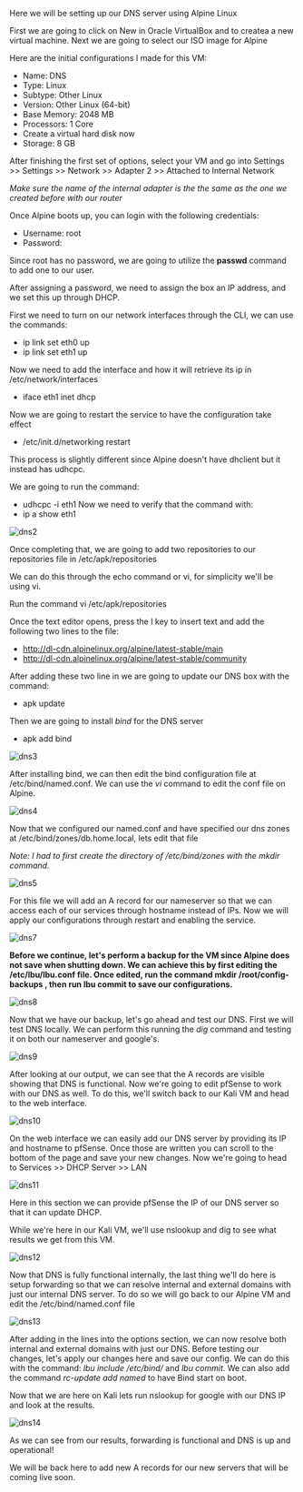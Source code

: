 Here we will be setting up our DNS server using Alpine Linux

First we are going to click on New in Oracle VirtualBox and to createa a new virtual machine.
Next we are going to select our ISO image for Alpine

Here are the initial configurations I made for this VM:
- Name: DNS
- Type: Linux
- Subtype: Other Linux
- Version: Other Linux (64-bit)
- Base Memory: 2048 MB
- Processors: 1 Core
- Create a virtual hard disk now
- Storage: 8 GB

After finishing the first set of options, select your VM and go into 
Settings >> Settings >> Network >> Adapter 2 >> Attached to Internal Network

*Make sure the name of the internal adapter is the the same as the one we created before with our router*

Once Alpine boots up, you can login with the following credentials:
- Username: root
- Password:

Since root has no password, we are going to utilize the **passwd** command to add one to our user.

After assigning a password, we need to assign the box an IP address, and we set this up through DHCP.

First we need to turn on our network interfaces through the CLI, we can use the commands:
- ip link set eth0 up
- ip link set eth1 up

Now we need to add the interface and how it will retrieve its ip in /etc/network/interfaces
- iface eth1 inet dhcp

Now we are going to restart the service to have the configuration take effect
- /etc/init.d/networking restart

This process is slightly different since Alpine doesn't have dhclient but it instead has udhcpc.

We are going to run the command:
- udhcpc -i eth1
Now we need to verify that the command with:
- ip a show eth1

![dns2](https://github.com/user-attachments/assets/7ac5191c-4d93-4602-bb5f-5cd29231e89e)

Once completing that, we are going to add two repositories to our repositories file in /etc/apk/repositories

We can do this through the echo command or vi, for simplicity we'll be using vi.

Run the command vi /etc/apk/repositories

Once the text editor opens, press the I key to insert text and add the following two lines to the file:
- http://dl-cdn.alpinelinux.org/alpine/latest-stable/main
- http://dl-cdn.alpinelinux.org/alpine/latest-stable/community

After adding these two line in we are going to update our DNS box with the command:
- apk update

Then we are going to install *bind* for the DNS server
- apk add bind

![dns3](https://github.com/user-attachments/assets/7e838d57-f265-4f22-8ea0-506754d62a94)

After installing bind, we can then edit the bind configuration file at /etc/bind/named.conf. We can use the *vi* command to edit the conf file on Alpine.

![dns4](https://github.com/user-attachments/assets/407d5eb4-92c5-4db9-ab6b-88490e444c20)

Now that we configured our named.conf and have specified our dns zones at /etc/bind/zones/db.home.local, lets edit that file

*Note: I had to first create the directory of /etc/bind/zones with the mkdir command.*

![dns5](https://github.com/user-attachments/assets/1e95b650-bbe0-434c-b2d9-d16b552d5e62)

For this file we will add an A record for our nameserver so that we can access each of our services through hostname instead of IPs. Now we will apply our configurations through restart and enabling the service.

![dns7](https://github.com/user-attachments/assets/615183a4-6c00-47f5-b6b1-44ccc77bf93c)

**Before we continue, let's perform a backup for the VM since Alpine does not save when shutting down. We can achieve this by first editing the /etc/lbu/lbu.conf file. Once edited, run the command mkdir /root/config-backups , then run lbu commit to save our configurations.**

![dns8](https://github.com/user-attachments/assets/15eadc01-b8bb-4450-a70f-6fd6f2b6905f)

Now that we have our backup, let's go ahead and test our DNS. First we will test DNS locally. We can perform this running the *dig* command and testing it on both our nameserver and google's.

![dns9](https://github.com/user-attachments/assets/508c1601-9587-4e6b-bd26-afc25d9882f3)

After looking at our output, we can see that the A records are visible showing that DNS is functional.
Now we're going to edit pfSense to work with our DNS as well. To do this, we'll switch back to our Kali VM and head to the web interface.

![dns10](https://github.com/user-attachments/assets/3801dca8-f026-4db5-9385-b06c5a95a8b6)

On the web interface we can easily add our DNS server by providing its IP and hostname to pfSense. Once those are written you can scroll to the bottom of the page and save your new changes. Now we're going to head to Services >> DHCP Server >> LAN

![dns11](https://github.com/user-attachments/assets/26f61c94-47f2-448a-a4f9-028684eb7fa9)

Here in this section we can provide pfSense the IP of our DNS server so that it can update DHCP.

While we're here in our Kali VM, we'll use nslookup and dig to see what results we get from this VM.

![dns12](https://github.com/user-attachments/assets/68773bd4-d141-4ad4-ae05-f175f251cd93)

Now that DNS is fully functional internally, the last thing we'll do here is setup forwarding so that we can resolve internal and external domains with just our internal DNS server. To do so we will go back to our Alpine VM and edit the /etc/bind/named.conf file

![dns13](https://github.com/user-attachments/assets/da5a1272-c919-4b52-8c94-c37e9a50bd35)

After adding in the lines into the options section, we can now resolve both internal and external domains with just our DNS. Before testing our changes, let's apply our changes here and save our config. We can do this with the command: *lbu include /etc/bind/* and *lbu commit*. We can also add the command *rc-update add named* to have Bind start on boot.

Now that we are here on Kali lets run nslookup for google with our DNS IP and look at the results.

![dns14](https://github.com/user-attachments/assets/60f6da3a-2ca8-4bab-b79a-ce080a7a5906)

As we can see from our results, forwarding is functional and DNS is up and operational!

We will be back here to add new A records for our new servers that will be coming live soon.



